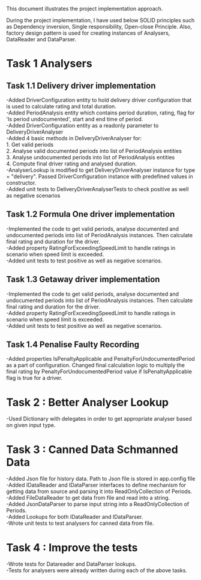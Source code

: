 This document illustrates the project implementation approach.

During the project implementation, I have used below SOLID principles such as Dependency inversion, Single responsibility, Open-close Principle. Also, factory design pattern is used for creating instances of Analysers, DataReader and DataParser.

# Task 1 Analysers
## Task 1.1 Delivery driver implementation
 -Added DriverConfiguration entity to hold delivery driver configuration that is used to calculate rating and total duration.  
 -Added PeriodAnalysis entity which contains period duration, rating, flag for 'Is period undocumented', start and end time of period.  
 -Added DriverConfiguration entity as a readonly parameter to DeliveryDriverAnalyser  
 -Added 4 basic methods in DeliveryDriverAnalyser for:  
	1. Get valid periods  
	2. Analyse valid documented periods into list of PeriodAnalysis entities  
	3. Analyse undocumented periods into list of PeriodAnalysis entities  
	4. Compute final driver rating and analysed duration.  
-AnalyserLookup is modified to get DeliveryDriverAnalyser instance for type = "delivery". Passed DriverConfiguration instance with predefined values in constructor.  
-Added unit tests to DeliveryDriverAnalyserTests to check positive as well as negative scenarios  

## Task 1.2 Formula One driver implementation
-Implemented the code to get valid periods, analyse documented and undocumented periods into list of PeriodAnalysis instances. Then calculate final rating and duration for the driver.  
-Added property RatingForExceedingSpeedLimit to handle ratings in scenario when speed limit is exceeded.  
-Added unit tests to test positive as well as negative scenarios.  

## Task 1.3 Getaway driver implementation
-Implemented the code to get valid periods, analyse documented and undocumented periods into list of PeriodAnalysis instances. Then calculate final rating and duration for the driver.  
-Added property RatingForExceedingSpeedLimit to handle ratings in scenario when speed limit is exceeded.  
-Added unit tests to test positive as well as negative scenarios.  

## Task 1.4 Penalise Faulty Recording
-Added properties IsPenaltyApplicable and PenaltyForUndocumentedPeriod as a part of configuration. Changed final calculation logic to multiply the final rating by PenaltyForUndocumentedPeriod value if IsPenaltyApplicable flag is true for a driver.  

# Task 2 : Better Analyser Lookup
-Used Dictionary with delegates in order to get appropriate analyser based on given input type.  

# Task 3 : Canned Data Schmanned Data
-Added Json file for history data. Path to Json file is stored in app.config file  
-Added IDataReader and IDataParser interfaces to define mechanism for getting data from source and parsing it into ReadOnlyCollection of Periods.  
-Added FileDataReader to get data from file and read into a string.  
-Added JsonDataParser to parse input string into a ReadOnlyCollection of Periods.  
-Added Lookups for both IDataReader and IDataParser.  
-Wrote unit tests to test analysers for canned data from file.  

# Task 4 : Improve the tests
-Wrote tests for Datareader and DataParser lookups.  
-Tests for analysers were already written during each of the above tasks.  
